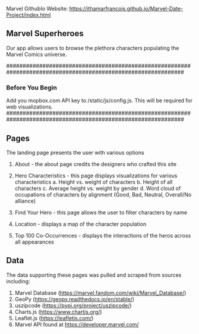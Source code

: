 Marvel GithubIo Website: https://ithamarfrancois.github.io/Marvel-Date-Project/index.html

## Marvel Superheroes
Our app allows users to browse the plethora characters populating the Marvel Comics universe.


##############################################################################################################
### Before You Begin
Add you mopbox.com API key to /static/js/config.js.  This will be required for web visualizations.
##############################################################################################################


## Pages
The landing page presents the user with various options
  1. About - the about page credits the designers who crafted this site

  2. Hero Characteristics - this page displays visualizations for various characteristics 
      a. Height vs. weight of characters
      b. Height of all characters
      c. Average height vs. weight by gender
      d. Word cloud of occupations of characters by alignment (Good, Bad, Neutral, Overall/No alliance)
  
  3. Find Your Hero - this page allows the user to filter characters by name

  4. Location - displays a map of the character population

  5. Top 100 Co-Occurrences - displays the interactions of the heros across all appearances
  

## Data
The data supporting these pages was pulled and scraped from sources including:
  1. Marvel Database (https://marvel.fandom.com/wiki/Marvel_Database/)
  2. GeoPy (https://geopy.readthedocs.io/en/stable/)
  3. uszipcode (https://pypi.org/project/uszipcode/)
  4. Charts.js (https://www.chartjs.org/)
  5. Leaflet.js (https://leafletjs.com/)
  6. Marvel API found at https://developer.marvel.com/
